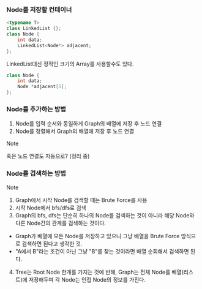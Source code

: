 ### Node를 저장할 컨테이너

```cpp
<typename T>
class LinkedList {};
class Node {
    int data;
    LinkedList<Node*> adjacent;
};
```

LinkedList대신 정적인 크기의 Array를 사용할수도 있다.


```cpp
class Node {
    int data;
    Node *adjacent[5];
};
```

### Node를 추가하는 방법
1. Node를 입력 순서와 동일하게 Graph의 배열에 저장 후 노드 연결
2. Node를 정렬해서 Graph의 배열에 저장 후 노드 연결
> [!Note]
> 혹은 노드 연결도 자동으로?
> (정리 중)



### Node를 검색하는 방법
> [!Note]
> 1. Graph에서 시작 Node를 검색할 때는 Brute Force를 사용
> 2. 시작 Node에서 bfs/dfs로 검색
> 3. Graph의 bfs, dfs는 단순히 하나의 Node를 검색하는 것이 아니라 해당 Node와 다른 Node간의 관계를 검색하는 것이다.
>   - Graph가 배열에 모든 Node를 저장하고 있으니 그냥 배열을 Brute Force 방식으로 검색하면 된다고 생각한 것.
>   - "A에서 B"라는 조건이 아닌 그냥 "B"를 찾는 것이라면 배열 순회해서 검색하면 된다.
>
> 4. Tree는 Root Node 한개를 가지는 것에 반해, Graph는 전체 Node를 배열(리스트)에 저장해두며 각 Node는 인접 Node의 정보를 가진다.